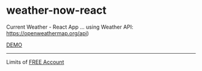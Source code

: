 # weather-now-react
Current Weather - React App ... using Weather API: https://openweathermap.org/api)


[DEMO](https://tom2kota.github.io/weather-now-react/)

--------

Limits of [FREE Account](https://openweathermap.org/price)
